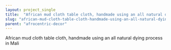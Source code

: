 ```yaml
---
layout: project_single
title:  "African mud cloth table cloth, handmade using an all natural dying process in Mali"
slug: "african-mud-cloth-table-cloth-handmade-using-an-all-natural-dying-process-in-mali"
parent: "afrocentric-decor"
---
```

African mud cloth table cloth, handmade using an all natural dying process in Mali